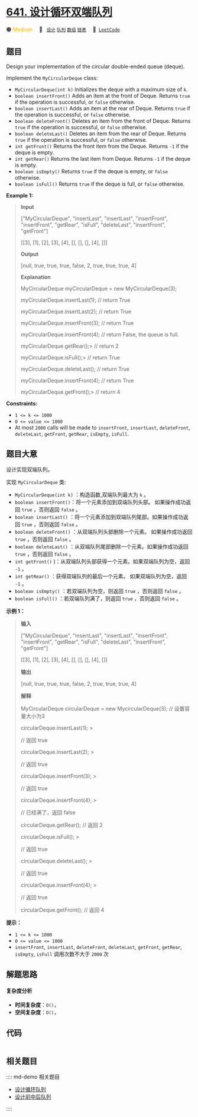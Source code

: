 # [641. 设计循环双端队列](https://leetcode.com/problems/design-circular-deque)

🟠 <font color=#ffb800>Medium</font>&emsp; 🔖&ensp; [`设计`](/leetcode/outline/tag/design.md) [`队列`](/leetcode/outline/tag/queue.md) [`数组`](/leetcode/outline/tag/array.md) [`链表`](/leetcode/outline/tag/linked-list.md)&emsp; 🔗&ensp;[`LeetCode`](https://leetcode.com/problems/design-circular-deque)


## 题目

Design your implementation of the circular double-ended queue (deque).

Implement the `MyCircularDeque` class:

  * `MyCircularDeque(int k)` Initializes the deque with a maximum size of `k`.
  * `boolean insertFront()` Adds an item at the front of Deque. Returns `true` if the operation is successful, or `false` otherwise.
  * `boolean insertLast()` Adds an item at the rear of Deque. Returns `true` if the operation is successful, or `false` otherwise.
  * `boolean deleteFront()` Deletes an item from the front of Deque. Returns `true` if the operation is successful, or `false` otherwise.
  * `boolean deleteLast()` Deletes an item from the rear of Deque. Returns `true` if the operation is successful, or `false` otherwise.
  * `int getFront()` Returns the front item from the Deque. Returns `-1` if the deque is empty.
  * `int getRear()` Returns the last item from Deque. Returns `-1` if the deque is empty.
  * `boolean isEmpty()` Returns `true` if the deque is empty, or `false` otherwise.
  * `boolean isFull()` Returns `true` if the deque is full, or `false` otherwise.



**Example 1:**

> 
> 
> 
> 
> 
> **Input**
> 
> ["MyCircularDeque", "insertLast", "insertLast", "insertFront", "insertFront", "getRear", "isFull", "deleteLast", "insertFront", "getFront"]
> 
> [[3], [1], [2], [3], [4], [], [], [], [4], []]
> 
> **Output**
> 
> [null, true, true, true, false, 2, true, true, true, 4]
> 
> 
> 
> **Explanation**
> 
> MyCircularDeque myCircularDeque = new MyCircularDeque(3);
> 
> myCircularDeque.insertLast(1);  // return True
> 
> myCircularDeque.insertLast(2);  // return True
> 
> myCircularDeque.insertFront(3); // return True
> 
> myCircularDeque.insertFront(4); // return False, the queue is full.
> 
> myCircularDeque.getRear();> 
>   // return 2
> 
> myCircularDeque.isFull();> 
>    // return True
> 
> myCircularDeque.deleteLast();   // return True
> 
> myCircularDeque.insertFront(4); // return True
> 
> myCircularDeque.getFront();> 
>  // return 4

**Constraints:**

  * `1 <= k <= 1000`
  * `0 <= value <= 1000`
  * At most `2000` calls will be made to `insertFront`, `insertLast`, `deleteFront`, `deleteLast`, `getFront`, `getRear`, `isEmpty`, `isFull`.


## 题目大意

设计实现双端队列。

实现 `MyCircularDeque` 类:

  * `MyCircularDeque(int k)` ：构造函数,双端队列最大为 `k` 。
  * `boolean insertFront()`：将一个元素添加到双端队列头部。 如果操作成功返回 `true` ，否则返回 `false` 。
  * `boolean insertLast()` ：将一个元素添加到双端队列尾部。如果操作成功返回 `true` ，否则返回 `false` 。
  * `boolean deleteFront()` ：从双端队列头部删除一个元素。 如果操作成功返回 `true` ，否则返回 `false` 。
  * `boolean deleteLast()` ：从双端队列尾部删除一个元素。如果操作成功返回 `true` ，否则返回 `false` 。
  * `int getFront()` )：从双端队列头部获得一个元素。如果双端队列为空，返回 `-1` 。
  * `int getRear()` ：获得双端队列的最后一个元素。 如果双端队列为空，返回 `-1` 。
  * `boolean isEmpty()` ：若双端队列为空，则返回 `true` ，否则返回 `false`  。
  * `boolean isFull()` ：若双端队列满了，则返回 `true` ，否则返回 `false` 。



**示例 1：**

> 
> 
> 
> 
> 
> **输入**
> 
> ["MyCircularDeque", "insertLast", "insertLast", "insertFront", "insertFront", "getRear", "isFull", "deleteLast", "insertFront", "getFront"]
> 
> [[3], [1], [2], [3], [4], [], [], [], [4], []]
> 
> **输出**
> 
> [null, true, true, true, false, 2, true, true, true, 4]
> 
> 
> 
> **解释**
> 
> MyCircularDeque circularDeque = new MycircularDeque(3); // 设置容量大小为3
> 
> circularDeque.insertLast(1);			> 
> > 
> // 返回 true
> 
> circularDeque.insertLast(2);			> 
> > 
> // 返回 true
> 
> circularDeque.insertFront(3);			> 
> > 
> // 返回 true
> 
> circularDeque.insertFront(4);			> 
> > 
> // 已经满了，返回 false
> 
> circularDeque.getRear();  				// 返回 2
> 
> circularDeque.isFull();				> 
> > 
> // 返回 true
> 
> circularDeque.deleteLast();			> 
> > 
> // 返回 true
> 
> circularDeque.insertFront(4);			> 
> > 
> // 返回 true
> 
> circularDeque.getFront();				// 返回 4
> 
>  



**提示：**

  * `1 <= k <= 1000`
  * `0 <= value <= 1000`
  * `insertFront`, `insertLast`, `deleteFront`, `deleteLast`, `getFront`, `getRear`, `isEmpty`, `isFull`  调用次数不大于 `2000` 次


## 解题思路

#### 复杂度分析

- **时间复杂度**：`O()`，
- **空间复杂度**：`O()`，

## 代码

```javascript

```

## 相关题目

:::: md-demo 相关题目
- [设计循环队列](https://leetcode.com/problems/design-circular-queue)
- [设计前中后队列](https://leetcode.com/problems/design-front-middle-back-queue)

::::
